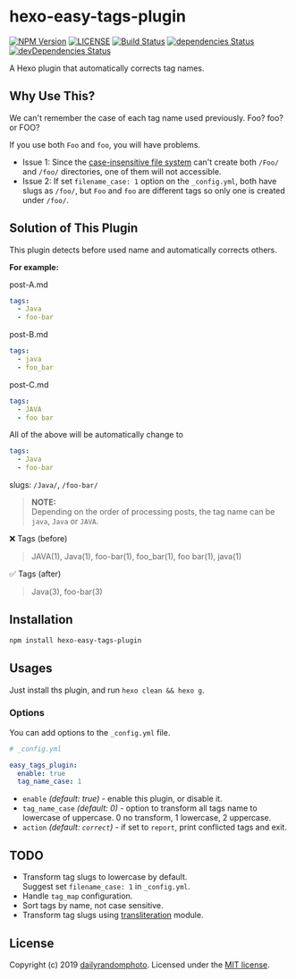 # hexo-easy-tags-plugin

[![NPM Version][npm-version-image]][npm-url]
[![LICENSE][license-image]][license-url]
[![Build Status][travis-image]][travis-url]
[![dependencies Status][dependencies-image]][dependencies-url]
[![devDependencies Status][devDependencies-image]][devDependencies-url]

A Hexo plugin that automatically corrects tag names.

## Why Use This?

We can't remember the case of each tag name used previously. Foo? foo? or FOO?

If you use both `Foo` and `foo`, you will have problems.
- Issue 1: Since the [case-insensitive file system](https://en.wikipedia.org/wiki/Case_preservation) can't create both `/Foo/` and `/foo/` directories, one of them will not accessible.
- Issue 2: If set `filename_case: 1` option on the `_config.yml`, both have slugs as `/foo/`, but `Foo` and `foo` are different tags so only one is created under `/foo/`.

## Solution of This Plugin
This plugin detects before used name and automatically corrects others.

**For example:**

post-A.md
```yaml
tags:
  - Java
  - foo-bar
```
post-B.md
```yaml
tags:
  - java
  - foo_bar
```
post-C.md
```yaml
tags:
  - JAVA
  - foo bar
```

All of the above will be automatically change to
```yaml
tags:
  - Java
  - foo-bar
```
slugs: `/Java/`, `/foo-bar/`

> **NOTE:**<br>
> Depending on the order of processing posts, the tag name can be `java`, `Java` or `JAVA`.


❌ Tags (before)
> JAVA(1), Java(1), foo-bar(1), foo_bar(1), foo bar(1), java(1)

✅ Tags (after)
> Java(3), foo-bar(3)

## Installation

```sh
npm install hexo-easy-tags-plugin
```

## Usages

Just install ths plugin, and run `hexo clean && hexo g`.

### Options

You can add options to the `_config.yml` file.
```yaml
# _config.yml

easy_tags_plugin:
  enable: true
  tag_name_case: 1
```

- `enable` _(default: true)_ - enable this plugin, or disable it.
- `tag_name_case` _(default: 0)_ - option to transform all tags name to lowercase of uppercase. 0 no transform, 1 lowercase, 2 uppercase.
- `action` _(default: `correct`)_ - if set to `report`, print conflicted tags and exit.


## TODO
- Transform tag slugs to lowercase by default. <br>Suggest set `filename_case: 1` in `_config.yml`.
- Handle `tag_map` configuration.
- Sort tags by name, not case sensitive.
- Transform tag slugs using [transliteration](https://github.com/dzcpy/transliteration) module.


## License
Copyright (c) 2019 [dailyrandomphoto][my-url]. Licensed under the [MIT license][license-url].

[my-url]: https://github.com/dailyrandomphoto
[npm-url]: https://www.npmjs.com/package/hexo-easy-tags-plugin
[travis-url]: https://travis-ci.org/dailyrandomphoto/hexo-easy-tags-plugin
[coveralls-url]: https://coveralls.io/github/dailyrandomphoto/hexo-easy-tags-plugin?branch=master
[license-url]: LICENSE
[dependencies-url]: https://david-dm.org/dailyrandomphoto/hexo-easy-tags-plugin
[devDependencies-url]: https://david-dm.org/dailyrandomphoto/hexo-easy-tags-plugin?type=dev

[npm-downloads-image]: https://img.shields.io/npm/dm/hexo-easy-tags-plugin
[npm-version-image]: https://img.shields.io/npm/v/hexo-easy-tags-plugin
[license-image]: https://img.shields.io/npm/l/hexo-easy-tags-plugin
[travis-image]: https://img.shields.io/travis/dailyrandomphoto/hexo-easy-tags-plugin
[coveralls-image]: https://img.shields.io/coveralls/github/dailyrandomphoto/hexo-easy-tags-plugin
[dependencies-image]: https://img.shields.io/david/dailyrandomphoto/hexo-easy-tags-plugin
[devDependencies-image]: https://img.shields.io/david/dev/dailyrandomphoto/hexo-easy-tags-plugin

